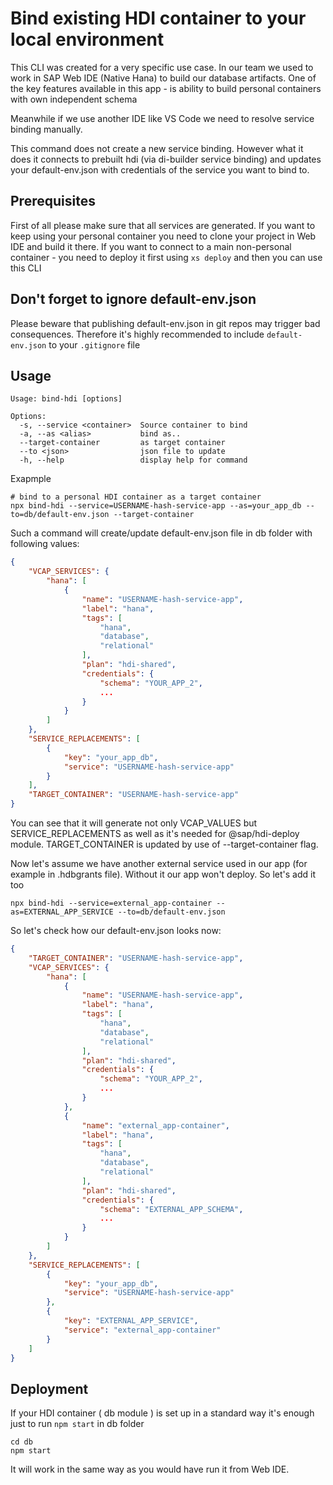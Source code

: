 # Bind existing HDI container to your local environment

This CLI was created for a very specific use case. In our team we used to work in SAP Web IDE (Native Hana) to build our database artifacts. One of the key features available in this app - is ability to build personal containers with own independent schema

Meanwhile if we use another IDE like VS Code we need to resolve service binding manually.

This command does not create a new service binding. However what it does it connects to prebuilt hdi (via di-builder service binding) and updates your default-env.json with credentials of the service you want to bind to.

## Prerequisites
First of all please make sure that all services are generated. If you want to keep using your personal container you need to clone your project in Web IDE and build it there. If you want to connect to a main non-personal container - you need to deploy it first using `xs deploy` and then you can use this CLI

## Don't forget to ignore default-env.json
Please beware that publishing default-env.json in git repos may trigger bad consequences. Therefore it's highly recommended to include `default-env.json` to your `.gitignore` file

## Usage
```
Usage: bind-hdi [options]

Options:
  -s, --service <container>  Source container to bind
  -a, --as <alias>           bind as..
  --target-container         as target container
  --to <json>                json file to update
  -h, --help                 display help for command
```

Exapmple
```
# bind to a personal HDI container as a target container
npx bind-hdi --service=USERNAME-hash-service-app --as=your_app_db --to=db/default-env.json --target-container
```
Such a command will create/update default-env.json file in db folder with following values:
```json
{
	"VCAP_SERVICES": {
		"hana": [
			{
				"name": "USERNAME-hash-service-app",
				"label": "hana",
				"tags": [
					"hana",
					"database",
					"relational"
				],
				"plan": "hdi-shared",
				"credentials": {
					"schema": "YOUR_APP_2",
                    ...					
				}
			}
		]
	},
	"SERVICE_REPLACEMENTS": [
		{
			"key": "your_app_db",
			"service": "USERNAME-hash-service-app"
		}
	],
	"TARGET_CONTAINER": "USERNAME-hash-service-app"
}
```

You can see that it will generate not only VCAP_VALUES but SERVICE_REPLACEMENTS as well as it's needed for @sap/hdi-deploy module. TARGET_CONTAINER is updated by use of --target-container flag.

Now let's assume we have another external service used in our app (for example in .hdbgrants file). Without it our app won't deploy. So let's add it too 

```
npx bind-hdi --service=external_app-container --as=EXTERNAL_APP_SERVICE --to=db/default-env.json
```

So let's check how our default-env.json looks now:
```json
{
	"TARGET_CONTAINER": "USERNAME-hash-service-app",
	"VCAP_SERVICES": {
		"hana": [
			{
				"name": "USERNAME-hash-service-app",
				"label": "hana",
				"tags": [
					"hana",
					"database",
					"relational"
				],
				"plan": "hdi-shared",
				"credentials": {
					"schema": "YOUR_APP_2",
					...
				}
			},
			{
				"name": "external_app-container",
				"label": "hana",
				"tags": [
					"hana",
					"database",
					"relational"
				],
				"plan": "hdi-shared",
				"credentials": {
					"schema": "EXTERNAL_APP_SCHEMA",
					...
				}
			}
		]
	},
	"SERVICE_REPLACEMENTS": [
		{
			"key": "your_app_db",
			"service": "USERNAME-hash-service-app"
		},
		{
			"key": "EXTERNAL_APP_SERVICE",
			"service": "external_app-container"
		}
	]
}
```

## Deployment
If your HDI container ( db module ) is set up in a standard way it's enough just to run `npm start` in db folder
```
cd db
npm start
```
It will work in the same way as you would have run it from Web IDE.
